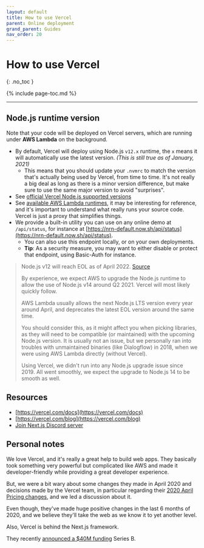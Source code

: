 ```yaml
---
layout: default
title: How to use Vercel
parent: Online deployment
grand_parent: Guides
nav_order: 20
---
```


# How to use Vercel
{: .no_toc }

{% include page-toc.md %}

---

## Node.js runtime version

Note that your code will be deployed on Vercel servers, which are running under **AWS Lambda** on the background.

- By default, Vercel will deploy using Node.js `v12.x` runtime, the `x` means it will automatically use the latest version. _(This is still true as of January, 2021)_
    - This means that you should update your `.nvmrc` to match the version that's actually being used by Vercel, from time to time. It's not really a big deal as long as there is a minor version difference, but make sure to use the same major version to avoid "surprises".
- See [official Vercel Node.js supported versions](https://vercel.com/docs/runtimes#official-runtimes/node-js/node-js-version)
- See [available AWS Lambda runtimes](https://docs.aws.amazon.com/lambda/latest/dg/lambda-runtimes.html), it may be interesting for reference, and it's important to understand what really runs your source code. Vercel is just a proxy that simplifies things.
- We provide a built-in utility you can use on any online demo at `/api/status`, for instance at [https://nrn-default.now.sh/api/status](https://nrn-default.now.sh/api/status).
    - You can also use this endpoint locally, or on your own deployments.
    - **Tip**: As a security measure, you may want to either disable or protect that endpoint, using Basic-Auth for instance.

> Node.js v12 will reach EOL as of April 2022. [Source](https://nodejs.org/en/about/releases/)
>
> By experience, we expect AWS to upgrade the Node.js runtime to allow the use of Node.js v14 around Q2 2021. Vercel will most likely quickly follow.
>
> AWS Lambda usually allows the next Node.js LTS version every year around April, and deprecates the latest EOL version around the same time.
>
> You should consider this, as it might affect you when picking libraries, as they will need to be compatible (or maintained) with the upcoming Node.js version.
> It is usually not an issue, but we personally ran into troubles with unmaintained binaries (like Dialogflow) in 2018, when we were using AWS Lambda directly (without Vercel).
>
> Using Vercel, we didn't run into any Node.js upgrade issue since 2019. All went smoothly, we expect the upgrade to Node.js 14 to be smooth as well.

## Resources

- [https://vercel.com/docs](https://vercel.com/docs)
- [https://vercel.com/blog](https://vercel.com/blog)
- [Join Next.js Discord server](https://discord.gg/w8p9Psrk2M)

## Personal notes

We love Vercel, and it's really a great help to build web apps.
They basically took something very powerful but complicated like AWS and made it developer-friendly while providing a great developer experience.

But, we were a bit wary about some changes they made in April 2020 and decisions made by the Vercel team, in particular regarding their [2020 April Pricing changes](https://github.com/vercel/vercel/discussions/4029), and we led a discussion about it.

Even though, they've made huge positive changes in the last 6 months of 2020, and we believe they'll take the web as we know it to yet another level.

Also, Vercel is behind the Next.js framework.

They recently [announced a $40M funding](https://vercel.com/blog/series-b-40m-to-build-the-next-web) Series B.
